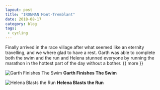 ```yaml
---
layout: post
title: "IRONMAN Mont-Tremblant"
date: 2018-08-17
category: blog
tags:
 - cycling
---
```


<!--start excerpt-->

Finally arrived in the race village after what seemed like an eternity travelling, and we where glad to have a rest.
Garth was able to complete both the swim and the run and Helena stunned everyone by running the marathon in the hottest part of the day without a bother. 
{{ more }}

![Garth Finishes The Swim](/images/2018/2018-08-17-ironman-mont-tremblant-1.jpg)
**Garth Finishes The Swim**

![Helena Blasts the Run](/images/2018/2018-08-17-ironman-mont-tremblant-2.jpg)
**Helena Blasts the Run**
